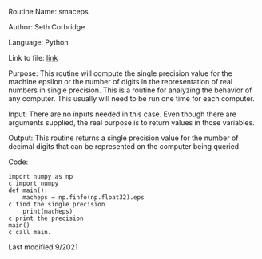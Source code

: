 Routine Name: smaceps

Author: Seth Corbridge

Language: Python

Link to file: [link](https://github.com/SethCorb/math4610/blob/46a380677a52ce87d4617387b39acd7e1b416ec4/software/smaceps.py)

Purpose: This routine will compute the single precision value for the machine epsilon or the number of digits
in the representation of real numbers in single precision. This is a routine for analyzing the behavior of any computer. This
usually will need to be run one time for each computer.

Input: There are no inputs needed in this case. Even though there are arguments supplied, the real purpose is to
return values in those variables.

Output: This routine returns a single precision value for the number of decimal digits that can be represented on the
computer being queried.

Code:
```
import numpy as np
c import numpy
def main():
    macheps = np.finfo(np.float32).eps
c find the single precision
    print(macheps)
c print the precision
main()
c call main.
```
Last modified 9/2021

